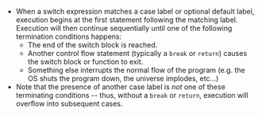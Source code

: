  - When a switch expression matches a case label or optional default label, execution begins at the first statement following the matching label. Execution will then continue sequentially until one of the following termination conditions happens:
	- The end of the switch block is reached.
	- Another control flow statement (typically a `break` or `return`) causes the switch block or function to exit.
	- Something else interrupts the normal flow of the program (e.g. the OS shuts the program down, the universe implodes, etc…)
- Note that the presence of another case label is _not_ one of these terminating conditions -- thus, without a `break` or `return`, execution will overflow into subsequent cases.